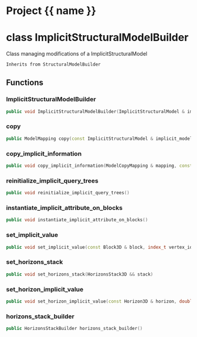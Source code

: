 <script setup>
import {useRoute} from 'vitepress'
const {path} = useRoute()
const tokens = path.split('/')
const words = tokens[2].split('-');
for (let i = 0; i < words.length; i++) {
    words[i] = words[i].charAt(0).toUpperCase() + words[i].slice(1);
    words[i] = words[i].replace('geode', 'Geode')
}
const name = words.join('-');
</script>
# Project {{ name }}

# class ImplicitStructuralModelBuilder


 Class managing modifications of a ImplicitStructuralModel



```cpp
Inherits from StructuralModelBuilder
```



## Functions

### ImplicitStructuralModelBuilder

```cpp
public void ImplicitStructuralModelBuilder(ImplicitStructuralModel & implicit_model)
```


### copy

```cpp
public ModelMapping copy(const ImplicitStructuralModel & implicit_model)
```


### copy_implicit_information

```cpp
public void copy_implicit_information(ModelCopyMapping & mapping, const ImplicitStructuralModel & other_model)
```


### reinitialize_implicit_query_trees

```cpp
public void reinitialize_implicit_query_trees()
```


### instantiate_implicit_attribute_on_blocks

```cpp
public void instantiate_implicit_attribute_on_blocks()
```


### set_implicit_value

```cpp
public void set_implicit_value(const Block3D & block, index_t vertex_id, double value)
```


### set_horizons_stack

```cpp
public void set_horizons_stack(HorizonsStack3D && stack)
```


### set_horizon_implicit_value

```cpp
public void set_horizon_implicit_value(const Horizon3D & horizon, double isovalue)
```


### horizons_stack_builder

```cpp
public HorizonsStackBuilder horizons_stack_builder()
```




